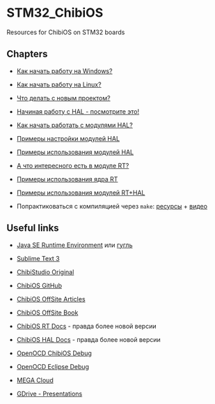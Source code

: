 # STM32_ChibiOS
Resources for ChibiOS on STM32 boards

## Chapters
 
- [Как начать работу на Windows?](Startup/Windows_setup.md)
- [Как начать работу на Linux?](Startup/Linux_setup.md)
- [Что делать с новым проектом?](ProjectTemplates/New_project.md)

- [Начиная работу с HAL - посмотрите это!](HAL_topics/Basics.md)
- [Как начать работать с модулями HAL?](HAL_topics)
- [Примеры настройки модулей HAL](HAL_setup)
- [Примеры использования модулей HAL](HAL_samples)

- [А что интересного есть в модуле RT?](RT_topics)
- [Примеры использования ядра RT](RT_samples)

- [Примеры использования модулей RT+HAL](HAL_RT_samples)

- Попрактиковаться с компиляцией через `make`: [ресурсы](CompilationPractise) + [видео](https://mega.nz/#F!bMAlnKiR!4hRVCrJGs6DcB0EpLSYH7w)

## Useful links

- [Java SE Runtime Environment](https://www.oracle.com/technetwork/java/javase/downloads/jre8-downloads-2133155.html) или [гугль](http://lmgtfy.com/?q=Java+SE+Runtime+Environment)
- [Sublime Text 3](https://www.sublimetext.com/3)
- [ChibiStudio Original](http://www.chibios.org/dokuwiki/doku.php?id=chibios:product:chibistudio:start)
- [ChibiOS GitHub](https://github.com/ChibiOS/ChibiOS/tree/stable_17.6.x)

- [ChibiOS OffSite Articles](http://www.chibios.org/dokuwiki/doku.php?id=chibios:articles:start)
- [ChibiOS OffSite Book](http://www.chibios.org/dokuwiki/doku.php?id=chibios:book:start)

- [ChibiOS RT Docs](http://chibios.sourceforge.net/docs3/rt/) - правда более новой версии
- [ChibiOS HAL Docs](http://chibios.sourceforge.net/docs3/hal/index.html) - правда более новой версии

- [OpenOCD ChibiOS Debug](http://wiki.chibios.org/dokuwiki/doku.php?id=chibios:community:setup:openocd_chibios)
- [OpenOCD Eclipse Debug](https://github.com/mrsin/k-lab/wiki/STM32-%D0%BF%D1%80%D0%BE%D1%88%D0%B8%D0%B2%D0%BA%D0%B0-%D1%81-%D0%BF%D0%BE%D0%BC%D0%BE%D1%89%D1%8C%D1%8E-OpenOCD-%D0%B8-%D0%BE%D1%82%D0%BB%D0%B0%D0%B4%D0%BA%D0%B0-%D0%B2-Eclipse)

- [MEGA Cloud](https://mega.nz/#F!PVoDxSiS!vc3rVDdMa7lZPIfyjiOfwA)
- [GDrive - Presentations](https://drive.google.com/drive/folders/1pf8nIiHnv9FL_8PPEM4XFpd6XeqfnDN-?usp=sharing)
